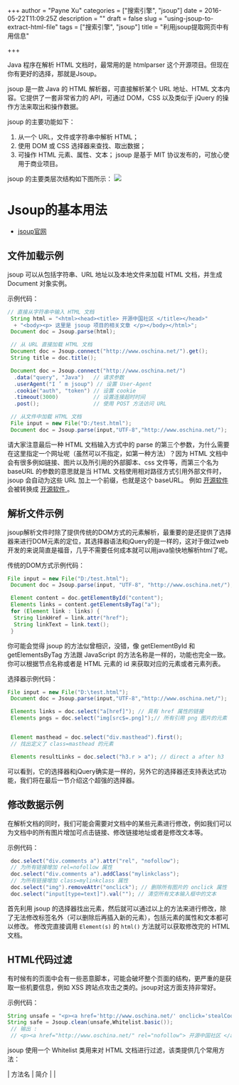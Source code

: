 +++
author = "Payne Xu"
categories = ["搜索引擎", "jsoup"]
date = 2016-05-22T11:09:25Z
description = ""
draft = false
slug = "using-jsoup-to-extract-html-file"
tags = ["搜索引擎", "jsoup"]
title = "利用jsoup提取网页中有用信息"

+++



Java 程序在解析 HTML 文档时，最常用的是 htmlparser 这个开源项目。但现在你有更好的选择，那就是Jsoup。

jsoup 是一款 Java 的 HTML 解析器，可直接解析某个 URL 地址、HTML 文本内容。它提供了一套非常省力的 API，可通过 DOM，CSS 以及类似于 jQuery 的操作方法来取出和操作数据。

<!--more-->

jsoup 的主要功能如下：
1. 从一个 URL，文件或字符串中解析 HTML；
2. 使用 DOM 或 CSS 选择器来查找、取出数据；
3. 可操作 HTML 元素、属性、文本；
jsoup 是基于 MIT 协议发布的，可放心使用于商业项目。

jsoup 的主要类层次结构如下图所示：
![](https://storage.blog.fliaping.com/blog/14639714791303.jpg)

# Jsoup的基本用法

* [jsoup官网](https://jsoup.org/)

## 文件加载示例
jsoup 可以从包括字符串、URL 地址以及本地文件来加载 HTML 文档，并生成 Document 对象实例。

示例代码：

```java
// 直接从字符串中输入 HTML 文档
 String html = "<html><head><title> 开源中国社区 </title></head>"
  + "<body><p> 这里是 jsoup 项目的相关文章 </p></body></html>"; 
 Document doc = Jsoup.parse(html); 

 // 从 URL 直接加载 HTML 文档
 Document doc = Jsoup.connect("http://www.oschina.net/").get(); 
 String title = doc.title(); 

 Document doc = Jsoup.connect("http://www.oschina.net/") 
  .data("query", "Java")   // 请求参数
  .userAgent("I ’ m jsoup") // 设置 User-Agent 
  .cookie("auth", "token") // 设置 cookie 
  .timeout(3000)           // 设置连接超时时间
  .post();                 // 使用 POST 方法访问 URL 

 // 从文件中加载 HTML 文档
 File input = new File("D:/test.html"); 
 Document doc = Jsoup.parse(input,"UTF-8","http://www.oschina.net/");
```
请大家注意最后一种 HTML 文档输入方式中的 parse 的第三个参数，为什么需要在这里指定一个网址呢（虽然可以不指定，如第一种方法）？因为 HTML 文档中会有很多例如链接、图片以及所引用的外部脚本、css 文件等，而第三个名为 baseURL 的参数的意思就是当 HTML 文档使用相对路径方式引用外部文件时，jsoup 会自动为这些 URL 加上一个前缀，也就是这个 baseURL。
例如 <a href=/project> 开源软件 </a> 会被转换成 <a href=http://www.oschina.net/project> 开源软件 </a>。
## 解析文件示例
jsoup解析文件时除了提供传统的DOM方式的元素解析，最重要的是还提供了选择器来进行DOM元素的定位，其选择器语法和jQuery的是一样的，这对于做过web开发的来说简直是福音，几乎不需要任何成本就可以用java愉快地解析html了呢。

传统的DOM方式示例代码：

```java
File input = new File("D:/test.html"); 
 Document doc = Jsoup.parse(input, "UTF-8", "http://www.oschina.net/"); 

 Element content = doc.getElementById("content"); 
 Elements links = content.getElementsByTag("a"); 
 for (Element link : links) { 
  String linkHref = link.attr("href"); 
  String linkText = link.text(); 
 }
```
你可能会觉得 jsoup 的方法似曾相识，没错，像 getElementById 和 getElementsByTag 方法跟 JavaScript 的方法名称是一样的，功能也完全一致。你可以根据节点名称或者是 HTML 元素的 id 来获取对应的元素或者元素列表。

选择器示例代码：

```java
File input = new File("D:\test.html"); 
 Document doc = Jsoup.parse(input,"UTF-8","http://www.oschina.net/"); 

 Elements links = doc.select("a[href]"); // 具有 href 属性的链接
 Elements pngs = doc.select("img[src$=.png]");// 所有引用 png 图片的元素


 Element masthead = doc.select("div.masthead").first(); 
 // 找出定义了 class=masthead 的元素

 Elements resultLinks = doc.select("h3.r > a"); // direct a after h3
```
可以看到，它的选择器和jQuery确实是一样的，另外它的选择器还支持表达式功能，我们将在最后一节介绍这个超强的选择器。


## 修改数据示例
在解析文档的同时，我们可能会需要对文档中的某些元素进行修改，例如我们可以为文档中的所有图片增加可点击链接、修改链接地址或者是修改文本等。

示例代码：

```java
 doc.select("div.comments a").attr("rel", "nofollow"); 
 // 为所有链接增加 rel=nofollow 属性
 doc.select("div.comments a").addClass("mylinkclass"); 
 // 为所有链接增加 class=mylinkclass 属性
 doc.select("img").removeAttr("onclick"); // 删除所有图片的 onclick 属性
 doc.select("input[type=text]").val(""); // 清空所有文本输入框中的文本
```
首先利用 jsoup 的选择器找出元素，然后就可以通过以上的方法来进行修改，除了无法修改标签名外（可以删除后再插入新的元素），包括元素的属性和文本都可以修改。
修改完直接调用 `Element(s)` 的 `html()` 方法就可以获取修改完的 HTML 文档。
## HTML代码过滤
有时候有的页面中会有一些恶意脚本，可能会破坏整个页面的结构，更严重的是获取一些机要信息，例如 XSS 跨站点攻击之类的。jsoup对这方面支持非常好。

示例代码：

```java
String unsafe = "<p><a href='http://www.oschina.net/' onclick='stealCookies()'>开源中国社区</a></p>"; 
String safe = Jsoup.clean(unsafe,Whitelist.basic()); 
 // 输出 : 
 // <p><a href="http://www.oschina.net/" rel="nofollow"> 开源中国社区 </a></p>
```
jsoup 使用一个 Whitelist 类用来对 HTML 文档进行过滤，该类提供几个常用方法：

|    方法名    |       简介          |
|